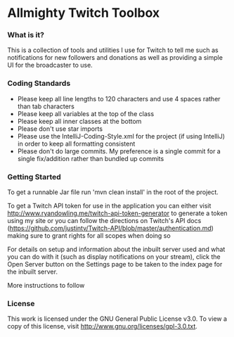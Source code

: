 Allmighty Twitch Toolbox
====================================

### What is it?

This is a collection of tools and utilities I use for Twitch to tell me such as notifications for new followers and donations as well as providing a simple UI for the broadcaster to use.

### Coding Standards

+ Please keep all line lengths to 120 characters and use 4 spaces rather than tab characters
+ Please keep all variables at the top of the class
+ Please keep all inner classes at the bottom
+ Please don't use star imports
+ Please use the IntelliJ-Coding-Style.xml for the project (if using IntelliJ) in order to keep all formatting consistent
+ Please don't do large commits. My preference is a single commit for a single fix/addition rather than bundled up commits

### Getting Started

To get a runnable Jar file run 'mvn clean install' in the root of the project.

To get a Twitch API token for use in the application you can either visit http://www.ryandowling.me/twitch-api-token-generator to generate a token using my site or you can follow the directions on Twitch's API docs (https://github.com/justintv/Twitch-API/blob/master/authentication.md) making sure to grant rights for all scopes when doing so

For details on setup and information about the inbuilt server used and what you can do with it (such as display notifications on your stream), click the Open Server button on the Settings page to be taken to the index page for the inbuilt server.

More instructions to follow

### License

This work is licensed under the GNU General Public License v3.0. To view a copy of this license, visit http://www.gnu.org/licenses/gpl-3.0.txt.